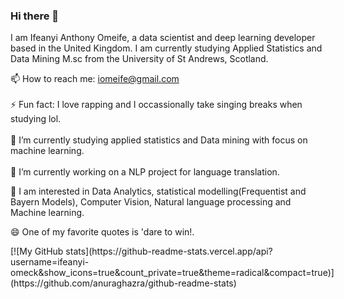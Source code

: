 ### Hi there 👋

I am Ifeanyi Anthony Omeife, a data scientist and deep learning developer based in the United Kingdom. I am currently studying Applied Statistics and Data Mining M.sc from the University of St Andrews, Scotland.

📫 How to reach me: iomeife@gmail.com <br>
<br>
⚡ Fun fact: I love rapping and I occassionally take singing breaks when studying lol. <br>
<br>
🌱 I’m currently studying applied statistics and Data mining with focus on machine learning. <br>
<br>
🔭 I’m currently working on a NLP project for language translation. 

🤔 I am interested in Data Analytics, statistical modelling(Frequentist and Bayern Models), Computer Vision, Natural language processing and Machine learning.<br>

😄 One of my favorite quotes is  'dare to win!.

<div style="display:flex;">
  <div style="flex:1;padding-right:10px;">
    [![My GitHub stats](https://github-readme-stats.vercel.app/api?username=ifeanyi-omeck&show_icons=true&count_private=true&theme=radical&compact=true)](https://github.com/anuraghazra/github-readme-stats)
  </div>





<!--
**Ifeanyi-omeck/Ifeanyi-omeck** is a ✨ _special_ ✨ repository because its `README.md` (this file) appears on your GitHub profile.

Here are some ideas to get you started:

- .
- 
- 👯 I’m looking to collaborate on ...
- 🤔 I’m looking for help with ...
- 💬 Ask me about ...
- 
- 😄 Pronouns: ...
- 
-->

